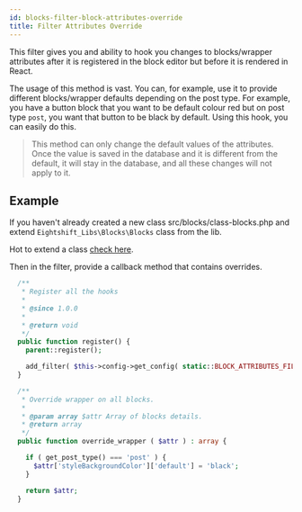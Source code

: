 ```yaml
---
id: blocks-filter-block-attributes-override
title: Filter Attributes Override
---
```


This filter gives you and ability to hook you changes to blocks/wrapper attributes after it is registered in the block editor but before it is rendered in React.

The usage of this method is vast. You can, for example, use it to provide different blocks/wrapper defaults depending on the post type. For example, you have a button block that you want to be default colour red but on post type `post`, you want that button to be black by default. Using this hook, you can easily do this.

> This method can only change the default values of the attributes. Once the value is saved in the database and it is different from the default, it will stay in the database, and all these changes will not apply to it.


## Example

If you haven't already created a new class src/blocks/class-blocks.php and extend `Eightshift_Libs\Blocks\Blocks` class from the lib.

Hot to extend a class [check here](extending-classes).

Then in the filter, provide a callback method that contains overrides.

```php
  /**
   * Register all the hooks
   *
   * @since 1.0.0
   *
   * @return void
   */
  public function register() {
    parent::register();

    add_filter( $this->config->get_config( static::BLOCK_ATTRIBUTES_FILTER_NAME ), [ $this, 'override_wrapper' ] );
  }

  /**
   * Override wrapper on all blocks.
   *
   * @param array $attr Array of blocks details.
   * @return array
   */
  public function override_wrapper ( $attr ) : array {

    if ( get_post_type() === 'post' ) {
      $attr['styleBackgroundColor']['default'] = 'black';
    }

    return $attr;
  }
```
